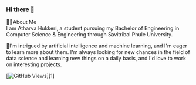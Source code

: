 ### Hi there 👋<br>

🙋‍♂️About Me<br>
I am Atharva Hukkeri, a student pursuing my Bachelor of Engineering in Computer Science & Engineering through Savitribai Phule University.

🚀I'm intrigued by artificial intelligence and machine learning, and I'm eager to learn more about them. I'm always looking for new chances in the field of data science and learning new things on a daily basis, and I'd love to work on interesting projects.<br>

[![GitHub Views](https://komarev.com/ghpvc/?username=natterstefan&color=FAC151)][1]



